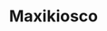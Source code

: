 ---
title: "Maxikiosco"
url: /ciudad-autonoma-de-buenos-aires/maxikiosco-virrey-del-pino/
shop: quiosco
---